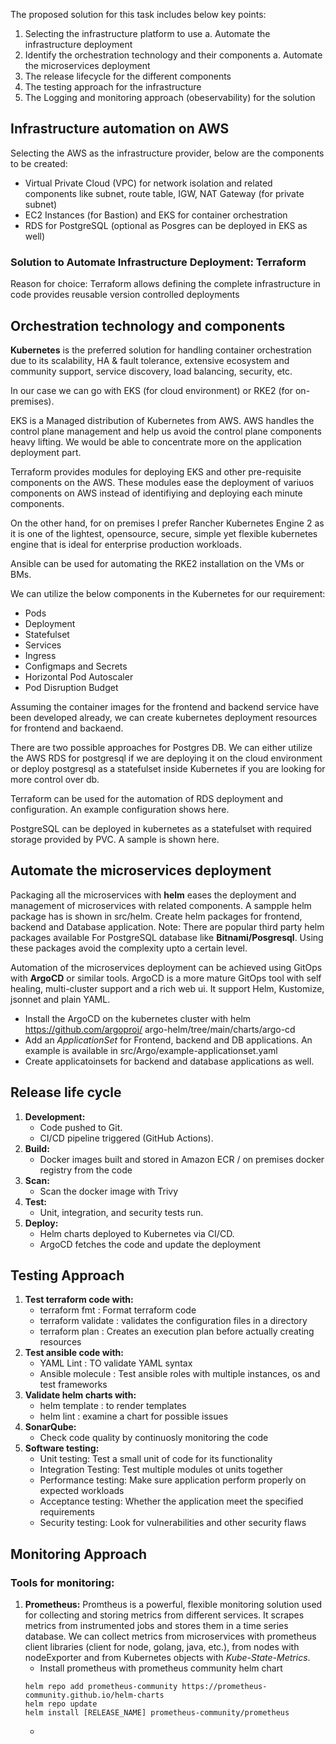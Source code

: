 The proposed solution for this task includes below key points:

1. Selecting the infrastructure platform to use
    a. Automate the infrastructure deployment 
2. Identify the orchestration technology and their components
    a. Automate the microservices deployment
3. The release lifecycle for the different components
4. The testing approach for the infrastructure
5. The Logging and monitoring approach (obeservability) for the solution

## Infrastructure automation on AWS
Selecting the AWS as the infrastructure provider, below are the components to be created:
- Virtual Private Cloud (VPC) for network isolation and related components like subnet, route table, IGW, NAT Gateway (for private subnet)
- EC2 Instances (for Bastion) and EKS for container orchestration
- RDS for PostgreSQL (optional as Posgres can be deployed in EKS as well) 

### Solution to Automate Infrastructure Deployment: Terraform
Reason for choice: 
Terraform allows defining the complete infrastructure in code provides reusable version controlled deployments

## Orchestration technology and components
**Kubernetes** is the preferred solution for handling container orchestration due to its scalability, HA & fault tolerance, extensive ecosystem and community support, service discovery, load balancing, security, etc.

In our case we can go with EKS (for cloud environment) or RKE2 (for on-premises).

EKS is a Managed distribution of Kubernetes from AWS. AWS handles the control plane management and help us avoid the control plane components heavy lifting. We would be able to concentrate more on the application deployment part.

Terraform provides modules for deploying EKS and other pre-requisite components on the AWS. These modules ease the deployment of variuos components on AWS instead of identifiying and deploying each minute components.

On the other hand, for on premises I prefer Rancher Kubernetes Engine 2 as it is one of the lightest, opensource, secure, simple yet flexible kubernetes engine that is ideal for enterprise production workloads. 

Ansible can be used for automating the RKE2 installation on the VMs or BMs.

We can utilize the below components in the Kubernetes for our requirement:
- Pods
- Deployment
- Statefulset 
- Services
- Ingress
- Configmaps and Secrets
- Horizontal Pod Autoscaler
- Pod Disruption Budget

Assuming the container images for the frontend and backend service have been developed already, we can create kubernetes deployment resources for frontend and backaend.

There are two possible approaches for Postgres DB. We can either utilize the AWS RDS for postgresql if we are deploying it on the cloud environment or deploy postgresql as a statefulset inside Kubernetes if you are looking for more control over db.  

Terraform can be used for the automation of RDS deployment and configuration. An example configuration shows here.

PostgreSQL can be deployed in kubernetes as a statefulset with required storage provided by PVC. A sample is shown here.

## Automate the microservices deployment
Packaging all the microservices with **helm** eases the deployment and management of microservices with related components. A sampple helm package has is shown in src/helm. Create helm packages for frontend, backend and Database application.
Note: There are popular third party helm packages available For PostgreSQL database like **Bitnami/Posgresql**. Using these packages avoid the complexity upto a certain level. 

Automation of the microservices deployment can be achieved using GitOps with **ArgoCD** or similar tools. ArgoCD is a more mature GitOps tool with self healing, multi-cluster support and a rich web ui. It support Helm, Kustomize, jsonnet and plain YAML. 

- Install the ArgoCD on the kubernetes cluster with helm https://github.com/argoproj/   argo-helm/tree/main/charts/argo-cd 
- Add an *ApplicationSet* for Frontend, backend and DB applications. An example is available in src/Argo/example-applicationset.yaml
- Create applicatoinsets for backend and database applications as well.

## Release life cycle
1. **Development:**
   - Code pushed to Git.
   - CI/CD pipeline triggered (GitHub Actions).
2. **Build:**
   - Docker images built and stored in Amazon ECR / on premises docker registry from the code 
3. **Scan:**
   - Scan the docker image with Trivy
3. **Test:**
   - Unit, integration, and security tests run.
4. **Deploy:**
   - Helm charts deployed to Kubernetes via CI/CD.
   - ArgoCD fetches the code and update the deployment 

## Testing Approach
1. **Test terraform code with:**
    - terraform fmt : Format terraform code
    - terraform validate : validates the configuration files in a directory
    - terraform plan : Creates an execution plan before actually creating resources
2. **Test ansible code with:**
    - YAML Lint : TO validate YAML syntax
    - Ansible molecule : Test ansible roles with multiple instances, os and test frameworks
3. **Validate helm charts with:**
    -  helm template : to render templates 
    -  helm lint : examine a chart for possible issues
4. **SonarQube:**
    -  Check code quality by continuosly monitoring the code
5. **Software testing:**
    - Unit testing: Test a small unit of code for its functionality
    - Integration Testing: Test multiple modules ot units together
    - Performance testing: Make sure application perform properly on expected workloads
    - Acceptance testing: Whether the application meet the specified requirements 
    - Security testing: Look for vulnerabilities and other security flaws

## Monitoring Approach

### Tools for monitoring:
1. **Prometheus:** Promtheus is a powerful, flexible monitoring solution used for collecting and storing metrics from different services. It scrapes metrics from instrumented jobs and stores them in a time series database. We can collect metrics from microservices with prometheus client libraries (client for node, golang, java, etc.), from nodes with nodeExporter and from Kubernetes objects with *Kube-State-Metrics*.
    - Install prometheus with prometheus community helm chart
    ```
    helm repo add prometheus-community https://prometheus-community.github.io/helm-charts
    helm repo update
    helm install [RELEASE_NAME] prometheus-community/prometheus
    ```
    - 





